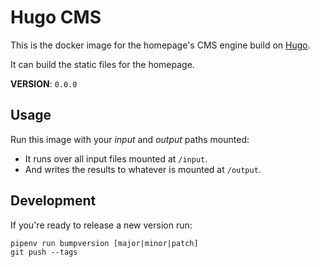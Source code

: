 # Hugo CMS

This is the docker image for the homepage's CMS engine build on [Hugo][].

It can build the static files for the homepage.

__VERSION__: `0.0.0`

## Usage

Run this image with your _input_ and _output_ paths mounted:

- It runs over all input files mounted at `/input`.
- And writes the results to whatever is mounted at `/output`.

## Development

If you're ready to release a new version run:

```shell
pipenv run bumpversion [major|minor|patch]
git push --tags
```

[Hugo]: https://gohugo.io
